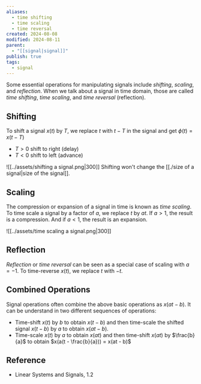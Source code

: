 ```yaml
---
aliases:
  - time shifting
  - time scaling
  - time reversal
created: 2024-08-08
modified: 2024-08-11
parent:
  - "[[signal|signal]]"
publish: true
tags:
  - signal
---
```

Some essential operations for manipulating signals include _shifting_, _scaling_, and _reflection_. When we talk about a signal in time domain, those are called *time shifting*, *time scaling*, and *time reversal* (reflection).

## Shifting
To shift a signal $x(t)$ by $T$, we replace $t$ with $t - T$ in the signal and get $\phi(t) = x(t - T)$
- $T > 0$ shift to right (delay)
- $T < 0$ shift to left (advance)

![[../assets/shifting a signal.png|300]]
Shifting won't change the [[./size of a signal|size of the signal]].

## Scaling
The compression or expansion of a signal in time is known as *time scaling*. To time scale a signal by a factor of $a$, we replace $t$ by $at$. If $a > 1$, the result is a compression. And if $a < 1$, the result is an expansion.

![[../assets/time scaling a signal.png|300]]

## Reflection
*Reflection* or *time reversal* can be seen as a special case of scaling with $a = -1$.
To time-reverse $x(t)$, we replace $t$ with $-t$.

## Combined Operations
Signal operations often combine the above basic operations as $x(at - b)$. It can be understand in two different sequences of operations:
- Time-shift $x(t)$ by $b$ to obtain $x(t - b)$ and then time-scale the shifted signal $x(t - b)$ by $a$ to obtain $x(at - b)$.
- Time-scale $x(t)$ by $a$ to obtain $x(at)$ and then time-shift $x(at)$ by $\frac{b}{a}$ to obtain $x(a(t - \frac{b}{a})) = x(at - b)$

## Reference
- Linear Systems and Signals, 1.2